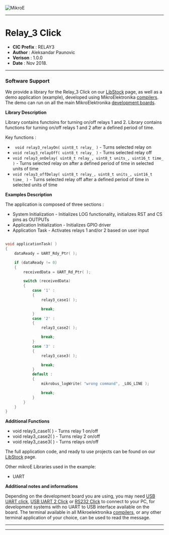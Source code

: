 ![MikroE](http://www.mikroe.com/img/designs/beta/logo_small.png)

---

# Relay_3 Click

- **CIC Prefix**  : RELAY3
- **Author**      : Aleksandar Paunovic
- **Verison**     : 1.0.0
- **Date**        : Nov 2018.

---

### Software Support

We provide a library for the Relay_3 Click on our [LibStock](https://libstock.mikroe.com/projects/view/2662/relay-3-click) 
page, as well as a demo application (example), developed using MikroElektronika 
[compilers](http://shop.mikroe.com/compilers). The demo can run on all the main 
MikroElektronika [development boards](http://shop.mikroe.com/development-boards).

**Library Description**

 Library contains functoins for turning on/off relays 1 and 2.
 Library contains functions for turning on/off relays 1 and 2 after a defined period of time.

Key functions :

- ``` void relay3_relayOn( uint8_t relay_ )```   - Turns selected relay on
- ``` void relay3_relayOff( uint8_t relay_ ) ``` - Turns selected relay off
- ``` void relay3_onDelay( uint8_t relay_, uint8_t units_, uint16_t time_ ) ```  - Turns selected relay on after a defined period of time in selected units of time
- ``` void relay3_offDelay( uint8_t relay_, uint8_t units_, uint16_t time_ ) ``` - Turns selected relay off after a defined period of time in selected units of time

**Examples Description**

The application is composed of three sections :

- System Initialization - Initializes LOG functionality, initializes RST and CS pins as OUTPUTs
- Application Initialization - Initializes GPIO driver
- Application Task - Activates relays 1 and/or 2 based on user input


```.c

void applicationTask( )
{
    dataReady = UART_Rdy_Ptr( );

    if (dataReady != 0)
    {
        receivedData = UART_Rd_Ptr( );

        switch (receivedData)
        {
            case '1' :
            {
                relay3_case1( );

                break;
            }
            case '2' :
            {
                relay3_case2( );

                break;
            }
            case '3' :
            {
                relay3_case3( );

                break;
            }
            default :
            {
                mikrobus_logWrite( "wrong command", _LOG_LINE );

                break;
            }
        }
    }
}

```

**Additional Functions**

- void relay3_case1( ) - Turns relay 1 on/off
- void relay3_case2( ) - Turns relay 2 on/off
- void relay3_case3( ) - Turns relays  on/off

The full application code, and ready to use projects can be found on our 
[LibStock](https://libstock.mikroe.com/projects/view/2662/relay-3-click) page.

Other mikroE Libraries used in the example:

- UART

**Additional notes and informations**

Depending on the development board you are using, you may need 
[USB UART click](http://shop.mikroe.com/usb-uart-click), 
[USB UART 2 Click](http://shop.mikroe.com/usb-uart-2-click) or 
[RS232 Click](http://shop.mikroe.com/rs232-click) to connect to your PC, for 
development systems with no UART to USB interface available on the board. The 
terminal available in all Mikroelektronika 
[compilers](http://shop.mikroe.com/compilers), or any other terminal application 
of your choice, can be used to read the message.

---
---

